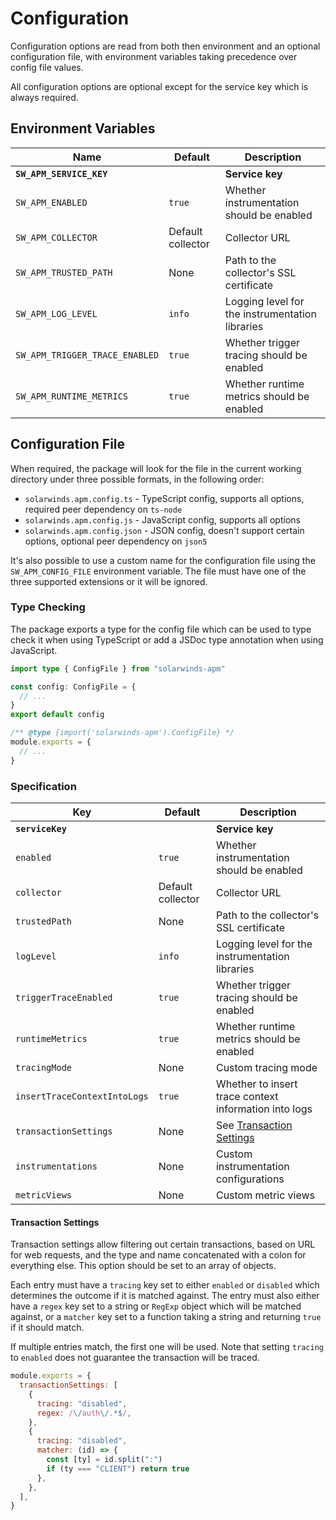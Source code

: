 # Configuration

Configuration options are read from both then environment and an optional configuration file, with environment variables taking precedence over config file values.

All configuration options are optional except for the service key which is always required.

## Environment Variables

| Name                           | Default           | Description                                     |
| ------------------------------ | ----------------- | ----------------------------------------------- |
| **`SW_APM_SERVICE_KEY`**       |                   | **Service key**                                 |
| `SW_APM_ENABLED`               | `true`            | Whether instrumentation should be enabled       |
| `SW_APM_COLLECTOR`             | Default collector | Collector URL                                   |
| `SW_APM_TRUSTED_PATH`          | None              | Path to the collector's SSL certificate         |
| `SW_APM_LOG_LEVEL`             | `info`            | Logging level for the instrumentation libraries |
| `SW_APM_TRIGGER_TRACE_ENABLED` | `true`            | Whether trigger tracing should be enabled       |
| `SW_APM_RUNTIME_METRICS`       | `true`            | Whether runtime metrics should be enabled       |

## Configuration File

When required, the package will look for the file in the current working directory under three possible formats, in the following order:

- `solarwinds.apm.config.ts` - TypeScript config, supports all options, required peer dependency on `ts-node`
- `solarwinds.apm.config.js` - JavaScript config, supports all options
- `solarwinds.apm.config.json` - JSON config, doesn't support certain options, optional peer dependency on `json5`

It's also possible to use a custom name for the configuration file using the `SW_APM_CONFIG_FILE` environment variable. The file must have one of the three supported extensions or it will be ignored.

### Type Checking

The package exports a type for the config file which can be used to type check it when using TypeScript or add a JSDoc type annotation when using JavaScript.

```ts
import type { ConfigFile } from "solarwinds-apm"

const config: ConfigFile = {
  // ...
}
export default config
```

```js
/** @type {import('solarwinds-apm').ConfigFile} */
module.exports = {
  // ...
}
```

### Specification

| Key                          | Default           | Description                                           |
| ---------------------------- | ----------------- | ----------------------------------------------------- |
| **`serviceKey`**             |                   | **Service key**                                       |
| `enabled`                    | `true`            | Whether instrumentation should be enabled             |
| `collector`                  | Default collector | Collector URL                                         |
| `trustedPath`                | None              | Path to the collector's SSL certificate               |
| `logLevel`                   | `info`            | Logging level for the instrumentation libraries       |
| `triggerTraceEnabled`        | `true`            | Whether trigger tracing should be enabled             |
| `runtimeMetrics`             | `true`            | Whether runtime metrics should be enabled             |
| `tracingMode`                | None              | Custom tracing mode                                   |
| `insertTraceContextIntoLogs` | `true`            | Whether to insert trace context information into logs |
| `transactionSettings`        | None              | See [Transaction Settings](#transaction-settings)     |
| `instrumentations`           | None              | Custom instrumentation configurations                 |
| `metricViews`                | None              | Custom metric views                                   |

#### Transaction Settings

Transaction settings allow filtering out certain transactions, based on URL for web requests, and the type and name concatenated with a colon for everything else. This option should be set to an array of objects.

Each entry must have a `tracing` key set to either `enabled` or `disabled` which determines the outcome if it is matched against. The entry must also either have a `regex` key set to a string or `RegExp` object which will be matched against, or a `matcher` key set to a function taking a string and returning `true` if it should match.

If multiple entries match, the first one will be used. Note that setting `tracing` to `enabled` does not guarantee the transaction will be traced.

```js
module.exports = {
  transactionSettings: [
    {
      tracing: "disabled",
      regex: /\/auth\/.*$/,
    },
    {
      tracing: "disabled",
      matcher: (id) => {
        const [ty] = id.split(":")
        if (ty === "CLIENT") return true
      },
    },
  ],
}
```

